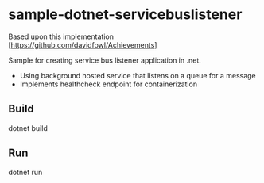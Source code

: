 # sample-dotnet-servicebuslistener
Based upon this implementation [https://github.com/davidfowl/Achievements]

Sample for creating service bus listener application in .net.
- Using background hosted service that listens on a queue for a message
- Implements healthcheck endpoint for containerization

## Build ##
dotnet build

## Run ##
dotnet run
